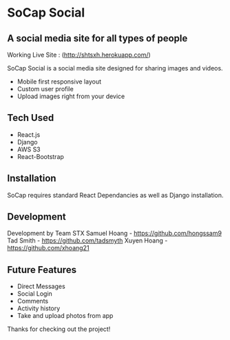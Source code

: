 # SoCap Social
## A social media site for all types of people


Working Live Site : (http://shtsxh.herokuapp.com/)

SoCap Social is a social media site designed for sharing images and videos.

- Mobile first responsive layout
- Custom user profile
- Upload images right from your device




## Tech Used


- React.js
- Django
- AWS S3
- React-Bootstrap



## Installation

SoCap requires standard React Dependancies as well as Django installation. 


## Development

Development by Team STX
Samuel Hoang - https://github.com/hongssam9
Tad Smith - https://github.com/tadsmyth
Xuyen Hoang - https://github.com/xhoang21


## Future Features

- Direct Messages
- Social Login
- Comments
- Activity history
- Take and upload photos from app

Thanks for checking out the project!
